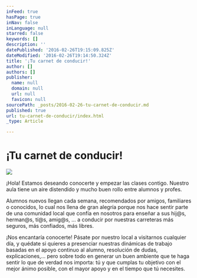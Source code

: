 ```yaml
---
inFeed: true
hasPage: true
inNav: false
inLanguage: null
starred: false
keywords: []
description: ''
datePublished: '2016-02-26T19:15:09.825Z'
dateModified: '2016-02-26T19:14:50.324Z'
title: '¡Tu carnet de conducir!'
author: []
authors: []
publisher:
  name: null
  domain: null
  url: null
  favicon: null
sourcePath: _posts/2016-02-26-tu-carnet-de-conducir.md
published: true
url: tu-carnet-de-conducir/index.html
_type: Article

---
```

# ¡Tu carnet de conducir!
![](https://the-grid-user-content.s3-us-west-2.amazonaws.com/e1fe461f-fc19-4992-a709-a9003df7b304.jpg)

¡Hola! Estamos deseando conocerte y empezar las clases contigo. Nuestro aula tiene un aire distendido y mucho buen rollo entre alumnos y profes.

Alumnos nuevos llegan cada semana, recomendados por amigos, familiares o conocidos, lo cual nos llena de gran alegría porque nos hace sentir parte de una comunidad local que confía en nosotros para enseñar a sus hij@s,  herman@s, tí@s, amig@s, ... a conducir por nuestras carreteras más seguros, más confiados, más libres.

¡Nos encantaría conocerte! Pásate por nuestro local a visitarnos cualquier día, y quédate si quieres a presenciar nuestras dinámicas de trabajo basadas en el apoyo continuo al alumno, resolución de dudas, explicaciones,... pero sobre todo en generar un buen ambiente que te haga sentir lo que de verdad nos importa: tú y que cumplas tu objetivo con el mejor ánimo posible, con el mayor apoyo y en el tiempo que tú necesites.